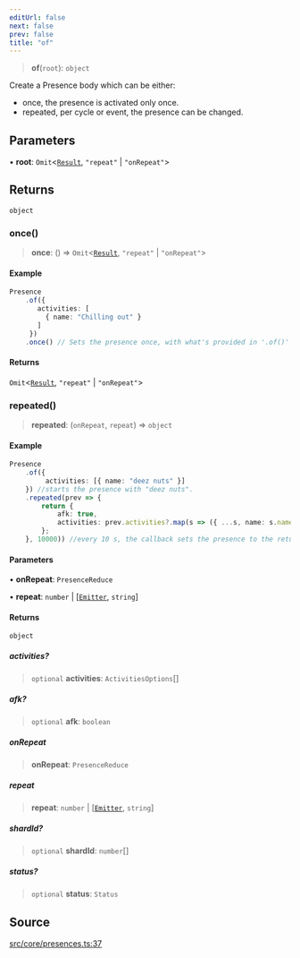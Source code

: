 ```yaml
---
editUrl: false
next: false
prev: false
title: "of"
---
```


> **of**(`root`): `object`

Create a Presence body which can be either: 
- once, the presence is activated only once.
- repeated, per cycle or event, the presence can be changed.

## Parameters

• **root**: `Omit`\<[`Result`](/v3/api/namespaces/presence/interfaces/result/), `"repeat"` \| `"onRepeat"`\>

## Returns

`object`

### once()

> **once**: () => `Omit`\<[`Result`](/v3/api/namespaces/presence/interfaces/result/), `"repeat"` \| `"onRepeat"`\>

#### Example

```ts
Presence
    .of({
       activities: [
         { name: "Chilling out" }
       ]
     })
    .once() // Sets the presence once, with what's provided in '.of()'
```

#### Returns

`Omit`\<[`Result`](/v3/api/namespaces/presence/interfaces/result/), `"repeat"` \| `"onRepeat"`\>

### repeated()

> **repeated**: (`onRepeat`, `repeat`) => `object`

#### Example

```ts
Presence
    .of({ 
         activities: [{ name: "deez nuts" }] 
    }) //starts the presence with "deez nuts".
    .repeated(prev => { 
        return {
            afk: true,
            activities: prev.activities?.map(s => ({ ...s, name: s.name+"s" }))
        };
    }, 10000)) //every 10 s, the callback sets the presence to the returned one.
```

#### Parameters

• **onRepeat**: `PresenceReduce`

• **repeat**: `number` \| [[`Emitter`](/v3/api/interfaces/emitter/), `string`]

#### Returns

`object`

##### activities?

> `optional` **activities**: `ActivitiesOptions`[]

##### afk?

> `optional` **afk**: `boolean`

##### onRepeat

> **onRepeat**: `PresenceReduce`

##### repeat

> **repeat**: `number` \| [[`Emitter`](/v3/api/interfaces/emitter/), `string`]

##### shardId?

> `optional` **shardId**: `number`[]

##### status?

> `optional` **status**: `Status`

## Source

[src/core/presences.ts:37](https://github.com/sern-handler/handler/blob/a19edaf8838dcf088d3947f4a6aa6213d8f5bb9e/src/core/presences.ts#L37)
